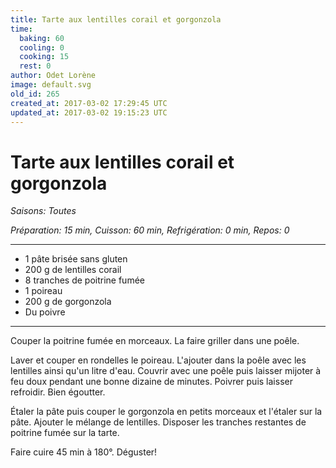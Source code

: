 ```yaml
---
title: Tarte aux lentilles corail et gorgonzola
time:
  baking: 60
  cooling: 0
  cooking: 15
  rest: 0
author: Odet Lorène
image: default.svg
old_id: 265
created_at: 2017-03-02 17:29:45 UTC
updated_at: 2017-03-02 19:15:23 UTC
---
```


# Tarte aux lentilles corail et gorgonzola



*Saisons: Toutes*

*Préparation: 15 min, Cuisson: 60 min, Refrigération: 0 min, Repos: 0*

---

- 1 pâte brisée sans gluten 
- 200 g de lentilles corail
- 8 tranches de poitrine fumée 
- 1 poireau
- 200 g de gorgonzola 
- Du poivre

---

Couper la poitrine fumée en morceaux. La faire griller dans une poêle.

Laver et couper en rondelles le poireau. L'ajouter dans la poêle avec les lentilles ainsi qu'un litre d'eau. Couvrir avec une poêle puis laisser mijoter à feu doux pendant une bonne dizaine de minutes. Poivrer puis laisser refroidir. Bien égoutter.

Étaler la pâte puis couper le gorgonzola en petits morceaux et l'étaler sur la pâte. Ajouter le mélange de lentilles. Disposer les tranches restantes de poitrine fumée sur la tarte.

Faire cuire 45 min à 180°. Déguster! 
